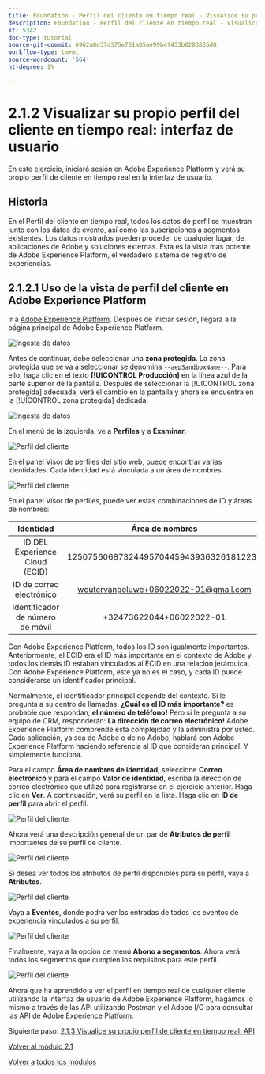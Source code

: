 ```yaml
---
title: Foundation - Perfil del cliente en tiempo real - Visualice su propio perfil del cliente en tiempo real - IU
description: Foundation - Perfil del cliente en tiempo real - Visualice su propio perfil del cliente en tiempo real - IU
kt: 5342
doc-type: tutorial
source-git-commit: 6962a0d37d375e751a05ae99b4f433b0283835d0
workflow-type: tm+mt
source-wordcount: '564'
ht-degree: 1%

---
```


# 2.1.2 Visualizar su propio perfil del cliente en tiempo real: interfaz de usuario

En este ejercicio, iniciará sesión en Adobe Experience Platform y verá su propio perfil de cliente en tiempo real en la interfaz de usuario.

## Historia

En el Perfil del cliente en tiempo real, todos los datos de perfil se muestran junto con los datos de evento, así como las suscripciones a segmentos existentes. Los datos mostrados pueden proceder de cualquier lugar, de aplicaciones de Adobe y soluciones externas. Esta es la vista más potente de Adobe Experience Platform, el verdadero sistema de registro de experiencias.

## 2.1.2.1 Uso de la vista de perfil del cliente en Adobe Experience Platform

Ir a [Adobe Experience Platform](https://experience.adobe.com/platform). Después de iniciar sesión, llegará a la página principal de Adobe Experience Platform.

![Ingesta de datos](../../datacollection/module1.2/images/home.png)

Antes de continuar, debe seleccionar una **zona protegida**. La zona protegida que se va a seleccionar se denomina ``--aepSandboxName--``. Para ello, haga clic en el texto **[!UICONTROL Producción]** en la línea azul de la parte superior de la pantalla. Después de seleccionar la [!UICONTROL zona protegida] adecuada, verá el cambio en la pantalla y ahora se encuentra en la [!UICONTROL zona protegida] dedicada.

![Ingesta de datos](../../datacollection/module1.2/images/sb1.png)

En el menú de la izquierda, ve a **Perfiles** y a **Examinar**.

![Perfil del cliente](./images/homemenu.png)

En el panel Visor de perfiles del sitio web, puede encontrar varias identidades. Cada identidad está vinculada a un área de nombres.

![Perfil del cliente](./images/identities.png)

En el panel Visor de perfiles, puede ver estas combinaciones de ID y áreas de nombres:

| Identidad | Área de nombres |
|:-------------:| :---------------:|
| ID DEL Experience Cloud (ECID) | 12507560687324495704459439363261812234 |
| ID de correo electrónico | woutervangeluwe+06022022-01@gmail.com |
| Identificador de número de móvil | +32473622044+06022022-01 |

Con Adobe Experience Platform, todos los ID son igualmente importantes. Anteriormente, el ECID era el ID más importante en el contexto de Adobe y todos los demás ID estaban vinculados al ECID en una relación jerárquica. Con Adobe Experience Platform, este ya no es el caso, y cada ID puede considerarse un identificador principal.

Normalmente, el identificador principal depende del contexto. Si le pregunta a su centro de llamadas, **¿Cuál es el ID más importante?** es probable que respondan, **el número de teléfono!** Pero si le pregunta a su equipo de CRM, responderán: **La dirección de correo electrónico!** Adobe Experience Platform comprende esta complejidad y la administra por usted. Cada aplicación, ya sea de Adobe o de no Adobe, hablará con Adobe Experience Platform haciendo referencia al ID que consideran principal. Y simplemente funciona.

Para el campo **Área de nombres de identidad**, seleccione **Correo electrónico** y para el campo **Valor de identidad**, escriba la dirección de correo electrónico que utilizó para registrarse en el ejercicio anterior. Haga clic en **Ver**. A continuación, verá su perfil en la lista. Haga clic en **ID de perfil** para abrir el perfil.

![Perfil del cliente](./images/popupecid.png)

Ahora verá una descripción general de un par de **Atributos de perfil** importantes de su perfil de cliente.

![Perfil del cliente](./images/profile.png)

Si desea ver todos los atributos de perfil disponibles para su perfil, vaya a **Atributos**.

![Perfil del cliente](./images/profilattr.png)

Vaya a **Eventos**, donde podrá ver las entradas de todos los eventos de experiencia vinculados a su perfil.

![Perfil del cliente](./images/profileee.png)

Finalmente, vaya a la opción de menú **Abono a segmentos**. Ahora verá todos los segmentos que cumplen los requisitos para este perfil.

![Perfil del cliente](./images/profileseg.png)

Ahora que ha aprendido a ver el perfil en tiempo real de cualquier cliente utilizando la interfaz de usuario de Adobe Experience Platform, hagamos lo mismo a través de las API utilizando Postman y el Adobe I/O para consultar las API de Adobe Experience Platform.

Siguiente paso: [2.1.3 Visualice su propio perfil de cliente en tiempo real: API](./ex3.md)

[Volver al módulo 2.1](./real-time-customer-profile.md)

[Volver a todos los módulos](../../../overview.md)
